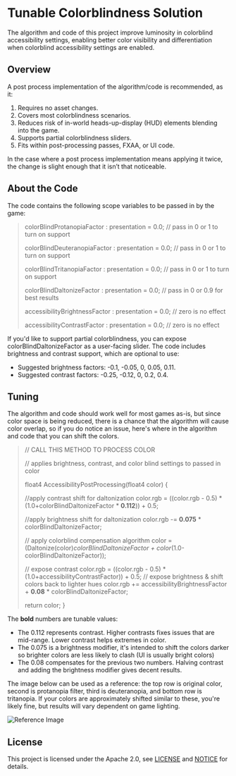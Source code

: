 # Tunable Colorblindness Solution
The algorithm and code of this project improve luminosity in colorblind accessibility settings, enabling better color visibility and differentiation when colorblind accessibility settings are enabled.

## Overview 
A post process implementation of the algorithm/code is recommended, as it:

  1.	Requires no asset changes.
  2.	Covers most colorblindness scenarios.
  3.	Reduces risk of in-world heads-up-display (HUD) elements blending into the game.
  4.	Supports partial colorblindness sliders.
  5.	Fits within post-processing passes, FXAA, or UI code.

In the case where a post process implementation means applying it twice, the change is slight enough that it isn’t that noticeable.

## About the Code

The code contains the following scope variables to be passed in by the game:


> colorBlindProtanopiaFactor : presentation = 0.0; // pass in 0 or 1 to turn on support
> 
> colorBlindDeuteranopiaFactor : presentation = 0.0; // pass in 0 or 1 to turn on support
> 
> colorBlindTritanopiaFactor : presentation = 0.0; // pass in 0 or 1 to turn on support
> 
> colorBlindDaltonizeFactor : presentation = 0.0; // pass in 0 or 0.9 for best results
> 
> accessibilityBrightnessFactor : presentation = 0.0; // zero is no effect
> 
> accessibilityContrastFactor : presentation = 0.0; // zero is no effect

If you'd like to support partial colorblindness, you can expose colorBlindDaltonizeFactor as a user-facing slider.
The code includes brightness and contrast support, which are optional to use: 

* Suggested brightness factors: -0.1, -0.05, 0, 0.05, 0.11. 
* Suggested contrast factors: -0.25, -0.12, 0, 0.2, 0.4.

## Tuning 
The algorithm and code should work well for most games as-is, but since color space is being reduced, there is a chance that the algorithm will cause color overlap, so if you do notice an issue, here's where in the algorithm and code that you can shift the colors.

>// CALL THIS METHOD TO PROCESS COLOR
>
>// applies brightness, contrast, and color blind settings to passed in color
>
>float4 AccessibilityPostProcessing(float4 color)
>{
>
>//apply contrast shift for daltonization
>color.rgb = ((color.rgb - 0.5) * (1.0+colorBlindDaltonizeFactor * **0.112**)) + 0.5;
>
>//apply brightness shift for daltonization
>color.rgb -= **0.075** * colorBlindDaltonizeFactor;
>
>// apply colorblind compensation algorithm
>color = (Daltonize(color)*colorBlindDaltonizeFactor + color*(1.0-colorBlindDaltonizeFactor));
>
>// expose contrast
>color.rgb = ((color.rgb - 0.5) * (1.0+accessibilityContrastFactor)) + 0.5;
>// expose brightness & shift colors back to lighter hues
>color.rgb += accessibilityBrightnessFactor + **0.08** * colorBlindDaltonizeFactor;
>
>return color;
>}

The **bold** numbers are tunable values:

* The 0.112 represents contrast. Higher contrasts fixes issues that are mid-range. Lower contrast helps extremes in color.
* The 0.075 is a brightness modifier, it's intended to shift the colors darker so brighter colors are less likely to clash (UI is usually bright colors)
* The 0.08 compensates for the previous two numbers. Halving contrast and adding the brightness modifier gives decent results.

The image below can be used as a reference: the top row is original color, second is protanopia filter, third is deuteranopia, and bottom row is tritanopia. If your colors are approximately shifted similar to these, you're likely fine, but results will vary dependent on game lighting.

![Reference Image](https://user-images.githubusercontent.com/26971700/129812299-a549791c-cb45-4c53-9d44-bea620f5b577.png)


## License 
This project is licensed under the Apache 2.0, see [LICENSE](https://github.com/electronicarts/Tunable-Colorblindness-Solution/blob/main/LICENSE) and [NOTICE](https://github.com/electronicarts/Tunable-Colorblindness-Solution/blob/main/NOTICE.txt) for details. 
